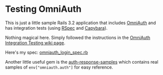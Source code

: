 # Testing OmniAuth

This is just a little sample Rails 3.2 application that includes [OmniAuth][] and has integration tests (using [RSpec][] and [Capybara][]).

Nothing magical here.  Simply followed the instructions in the [OmniAuth Integration Testing wiki page][wiki].

Here's my spec: [omniauth_login_spec.rb](https://github.com/remi/testing-omniauth/blob/master/spec/acceptance/omniauth_login_spec.rb)

Another little useful gem is the [auth-response-samples][] which contains real samples of `env["omniauth.auth"]` for easy reference.

[OmniAuth]:              https://github.com/intridea/omniauth
[RSpec]:                 http://rspec.info
[Capybara]:              https://github.com/jnicklas/capybara
[wiki]:                  https://github.com/intridea/omniauth/wiki/Integration-Testing
[auth-response-samples]: https://github.com/remi/testing-omniauth/tree/master/auth-response-samples

